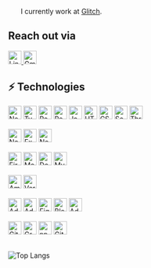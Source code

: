 <!--💬GREETINGSTITLE / 🌐WEBSITE: https://github.com/denvercoder1/readme-typing-svg
<p align="center">
  <img src="https://readme-typing-svg.herokuapp.com?font=Orbitron&size=40&color=%2379A500&height=67&duration=3000&center=true&lines=%F0%9F%85%B6%F0%9F%86%81%F0%9F%85%B4%F0%9F%85%B4%F0%9F%86%83%F0%9F%85%B8%F0%9F%85%BD%F0%9F%85%B6%F0%9F%86%82">
</p>

<p align="center">
  <div align="center"> 
    <img src="https://c.tenor.com/p7IgwS17V0sAAAAC/rtj-rick-and-morty.gif" width="400">
  </div>
</p> -->


&nbsp;&nbsp;<img src="https://github.com/SP-XD/SP-XD/blob/main/images/lightning.gif?raw=true" width="10" />&nbsp;&nbsp;I currently work at <a href="https://studio.glitch.ge/" target="_blank">Glitch</a>.<br>


<h2 align="">Reach out via</h2>

<div align="">
  <a href="https://www.linkedin.com/in/demetre-turabelidze/" target="_blank">
    <img src="https://img.shields.io/badge/LinkedIn-0077B5?style=for-the-badge&logo=linkedin&logoColor=white" alt="LinkedIn" height="27" />
  </a>
  
  <a href="mailto:turabelidze.demetre@gmail.com" target="_blank">
    <img src="https://img.shields.io/badge/Gmail-D14836?style=for-the-badge&logo=gmail&logoColor=white" alt="Gmail" height="27" />
  </a>
</div>

<div align="">
  <h2>⚡ Technologies</h2>
</div>

<!--
<div align="center">
  <a href="https://zedysh.myportfolio.com/" target="_blank">
    <img src="https://img.shields.io/badge/My Art Portfolio-white?style=for-the-badge" alt="Dribbble" height="27" />
  </a>
  
  <a href="https://dribbble.com/zedysh" target="_blank">
    <img src="https://img.shields.io/badge/Dribbble-EA4C89?style=for-the-badge&logo=dribbble&logoColor=white" alt="Dribbble" height="27" />
  </a>
  
  <a href="https://www.behance.net/zedysh" target="_blank">
    <img src="https://img.shields.io/badge/Behance-0054F7?style=for-the-badge&logo=behance&logoColor=white" alt="Behance" height="27" />
  </a>
</div> 
-->

<!-- Freelancing links
<div align="center">
  <a href="" target="_blank">
    <img src="https://img.shields.io/badge/UpWork-6FDA44?style=for-the-badge&logo=Upwork&logoColor=white" alt="UpWork" height="27" />
  </a>
  
  <a href="" target="_blank">
    <img src="https://img.shields.io/badge/fiverr-1DBF73?style=for-the-badge&logo=fiverr&logoColor=white" alt="Fiverr" height="27" />
  </a>
</div>
-->

<div align="">
    <img src="https://img.shields.io/badge/Next.js-000?logo=nextdotjs&logoColor=fff&style=for-the-badge" alt="Nextjs" height="27" />
    <img src="https://img.shields.io/badge/TypeScript-007ACC?style=for-the-badge&logo=typescript&logoColor=white" alt="TypeScript" height="27" />
    <img src="https://img.shields.io/badge/React-20232A?style=for-the-badge&logo=react&logoColor=61DAFB" alt="React" height="27" />
    <img src="https://img.shields.io/badge/Redux-593D88?style=for-the-badge&logo=redux&logoColor=white" alt="Redux" height="27" />
    <img src="https://img.shields.io/badge/JavaScript-F7DF1E?style=for-the-badge&logo=JavaScript&logoColor=black" alt="JavaScript" height="27" />
    <img src="https://img.shields.io/badge/HTML5-E34F26?style=for-the-badge&logo=html5&logoColor=white" alt="HTML5" height="27" />
    <img src="https://img.shields.io/badge/CSS3-1572B6?style=for-the-badge&logo=css3&logoColor=white" alt="CSS3" height="27" />
    <img src="https://img.shields.io/badge/Scss-CC6699?style=for-the-badge&logo=sass&logoColor=white" alt="Scss" height="27" />
    <img src="https://img.shields.io/badge/Three.js-black?style=for-the-badge&logo=three.js&logoColor=white" alt="Threejs" height="27" />
</div>

<br />

<div align="">
    <img src="https://img.shields.io/badge/Node.js-43853D?style=for-the-badge&logo=node.js&logoColor=white" alt="Nodejs" height="27" />
    <img src="https://img.shields.io/badge/Express.js-black?style=for-the-badge" alt="Expressjs" height="27" />
    <img src="https://img.shields.io/badge/Nest.js-ea2845?style=for-the-badge&logo=nestjs&logoColor=white" alt="Nodejs" height="27" />
</div>

<br />

<div align="">
    <img src="https://img.shields.io/badge/Firebase-black?style=for-the-badge&logo=Firebase&logoColor=F5820D" alt="Firebase" height="27" />
    <img src="https://img.shields.io/badge/MongoDB-4EA94B?style=for-the-badge&logo=mongodb&logoColor=white" alt="MongoDB" height="27" />
    <img src="https://img.shields.io/badge/docker-%230db7ed.svg?style=for-the-badge&logo=docker&logoColor=white" alt="Docker" height="27" />
    <img src="https://img.shields.io/badge/MySQL-00000F?style=for-the-badge&logo=mysql&logoColor=white" alt="MySQL" height="27" />
</div>

<br />

<div align="">
    <img src="https://img.shields.io/badge/Amazon_AWS-FF9900?style=for-the-badge&logo=amazon-aws&logoColor=white" alt="Amazon AWS" height="27" />
    <img src="https://img.shields.io/badge/Vercel-000000?style=for-the-badge&logo=vercel&logoColor=white" alt="Vercel" height="27" />
</div>

<br />

<div align="">
    <img src="https://img.shields.io/badge/Adobe%20XD-470137?style=for-the-badge&logo=Adobe%20XD&logoColor=#FF61F6" alt="AdobeXd" height="27" />
    <img src="https://img.shields.io/badge/Adobe%20Photoshop-31A8FF?style=for-the-badge&logo=Adobe%20Photoshop&logoColor=black" alt="Adobe Photoshop" height="27" />
    <img src="https://img.shields.io/badge/Figma-F24E1E?style=for-the-badge&logo=figma&logoColor=white" alt="Figma" height="27" />
    <img src="https://img.shields.io/badge/blender-%23F5792A.svg?style=for-the-badge&logo=blender&logoColor=white" alt="Blender" height="27" />
    <img src="https://img.shields.io/badge/Adobe%20Illustrator-FF9A00?style=for-the-badge&logo=adobe%20illustrator&logoColor=white" alt="Adobe Illustrator" height="27" />
</div>

<br/>

<div align="">
    <img src="https://img.shields.io/badge/GitHub-100000?style=for-the-badge&logo=github&logoColor=white" alt="GitHub" height="27" />
    <img src="https://img.shields.io/badge/GraphQL-E10098?style=for-the-badge&logo=graphql&logoColor=white" alt="GraphQL" height="27" />
    <img src="https://img.shields.io/badge/npm-CB3837?style=for-the-badge&logo=npm&logoColor=white" alt="npm" height="27" />
    <img src="https://img.shields.io/badge/git-black?style=for-the-badge&logo=git&logoColor=CB3837" alt="Git" height="27" />
</div>

<br />

![Top Langs](https://github-readme-stats.vercel.app/api/top-langs/?username=anuraghazra&theme=dark&layout=compact)

<!--
<div align="center">
    <p>And finally, if you are not using Brave yet, I highly suggest it <33</p>
    <a href="https://brave.com/" target="_blank">
      <img src="https://img.shields.io/badge/Brave-FF1B2D?style=for-the-badge&logo=Brave&logoColor=white" alt="GitHub" height="27" />
    </a>
</div> -->


<!-- ![Bootstrap](https://img.shields.io/badge/-Bootstrap-563D7C?style=flat-square&logo=bootstrap)
    <img src="https://img.shields.io/badge/-Apollo%20GraphQL-311C87?style=flat-square&logo=apollo-graphql" alt="Apollo GraphQL" height="27" />

      <td><img src="https://img.shields.io/badge/-PostgreSQL-336791?style=flat-square&logo=postgresql" alt="PostgreSQL" /></td>
![ElasticSearch](https://img.shields.io/badge/-ElasticSearch-005571?style=flat-square&logo=elasticsearch)
![Redis](https://img.shields.io/badge/-Redis-black?style=flat-square&logo=Redis)
![Heroku](https://img.shields.io/badge/-Heroku-430098?style=flat-square&logo=heroku)
![DigitalOcean](https://img.shields.io/badge/-Digital%20Ocean-darkblue?style=flat-square&logo=digitalocean)
![C++](https://img.shields.io/badge/-C++-00599C?style=flat-square&logo=c)
![Java](https://img.shields.io/badge/-java-E34A86?style=flat-square&logo=java)
![Microsoft Azure](https://img.shields.io/badge/Microsoft%20Azure-232F7E?style=flat-square&logo=microsoft-azure)
![Google Cloud](https://img.shields.io/badge/Google%20Cloud-black?style=flat-square&logo=google-cloud)
![GitLab](https://img.shields.io/badge/-GitLab-FCA121?style=flat-square&logo=gitlab)
![Python](https://img.shields.io/badge/-Python-black?style=flat-square&logo=Python)
![Raspberry Pi](https://img.shields.io/badge/-Raspberry%20Pi-C51A4A?style=flat-square&logo=Raspberry-Pi) -->

